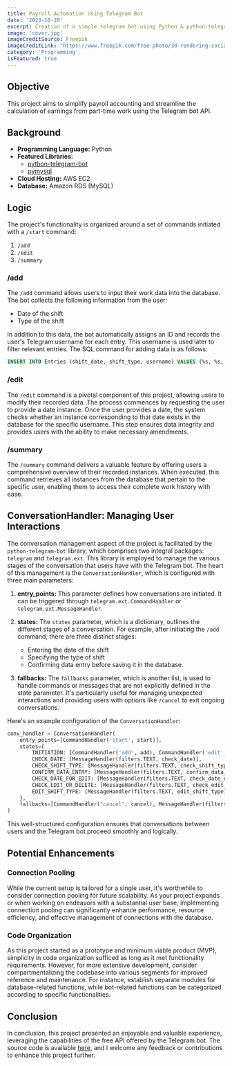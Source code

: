 ```yaml
---
title: Payroll Automation Using Telegram Bot
date: '2023-10-20'
excerpt: Creation of a simple telegram bot using Python & python-telegram-bot library, and hosting it on Amazon EC2.
image: 'cover.jpg'
imageCreditSource: Freepik
imageCreditLink: "https://www.freepik.com/free-photo/3d-rendering-social-media-icon_59781222.htm#query=telegram&position=0&from_view=search&track=sph"
category: 'Programming'
isFeatured: true
---
```


## Objective

This project aims to simplify payroll accounting and streamline the calculation of earnings from part-time work using the Telegram bot API.



## Background

- **Programming Language:** Python
- **Featured Libraries:**
    - [python-telegram-bot](https://python-telegram-bot.org)
    - [pymysql](https://pypi.org/project/pymysql/)
- **Cloud Hosting:** AWS EC2
- **Database:** Amazon RDS (MySQL)

## Logic

The project's functionality is organized around a set of commands initiated with a `/start` command:

1. `/add`
2. `/edit`
3. `/summary`

### /add

The `/add` command allows users to input their work data into the database. The bot collects the following information from the user:

- Date of the shift
- Type of the shift

In addition to this data, the bot automatically assigns an ID and records the user's Telegram username for each entry. This username is used later to filter relevant entries. The SQL command for adding data is as follows:

```sql
INSERT INTO Entries (shift_date, shift_type, username) VALUES (%s, %s, %s);
```

### /edit

The `/edit` command is a pivotal component of this project, allowing users to modify their recorded data. The process commences by requesting the user to provide a date instance. Once the user provides a date, the system checks whether an instance corresponding to that date exists in the database for the specific username. This step ensures data integrity and provides users with the ability to make necessary amendments.

### /summary

The `/summary` command delivers a valuable feature by offering users a comprehensive overview of their recorded instances. When executed, this command retrieves all instances from the database that pertain to the specific user, enabling them to access their complete work history with ease.

## ConversationHandler: Managing User Interactions

The conversation management aspect of the project is facilitated by the `python-telegram-bot` library, which comprises two integral packages: `telegram` and `telegram.ext`. This library is employed to manage the various stages of the conversation that users have with the Telegram bot. The heart of this management is the `ConversationHandler`, which is configured with three main parameters:

1. **entry_points:** This parameter defines how conversations are initiated. It can be triggered through `telegram.ext.CommandHandler` or `telegram.ext.MessageHandler`.

2. **states:** The `states` parameter, which is a dictionary, outlines the different stages of a conversation. For example, after initiating the `/add` command, there are three distinct stages:
   - Entering the date of the shift
   - Specifying the type of shift
   - Confirming data entry before saving it in the database.

3. **fallbacks:** The `fallbacks` parameter, which is another list, is used to handle commands or messages that are not explicitly defined in the state parameter. It's particularly useful for managing unexpected interactions and providing users with options like `/cancel` to exit ongoing conversations.

Here's an example configuration of the `ConversationHandler`:

```python
conv_handler = ConversationHandler(
    entry_points=[CommandHandler('start', start)],
    states={
        INITIATION: [CommandHandler('add', add), CommandHandler('edit', edit), CommandHandler('summary', summary)],
        CHECK_DATE: [MessageHandler(filters.TEXT, check_date)],
        CHECK_SHIFT_TYPE: [MessageHandler(filters.TEXT, check_shift_type)],
        CONFIRM_DATA_ENTRY: [MessageHandler(filters.TEXT, confirm_data_entry)],
        CHECK_DATE_FOR_EDIT: [MessageHandler(filters.TEXT, check_date_edit)],
        CHECK_EDIT_OR_DELETE: [MessageHandler(filters.TEXT, check_edit_or_delete)],
        EDIT_SHIFT_TYPE: [MessageHandler(filters.TEXT, edit_shift_type)],
    },
    fallbacks=[CommandHandler("cancel", cancel), MessageHandler(filters.COMMAND, unknown)]
)
```

This well-structured configuration ensures that conversations between users and the Telegram bot proceed smoothly and logically.

## Potential Enhancements
### Connection Pooling
While the current setup is tailored for a single user, it's worthwhile to consider connection pooling for future scalability. As your project expands or when working on endeavors with a substantial user base, implementing connection pooling can significantly enhance performance, resource efficiency, and effective management of connections with the database.

### Code Organization
As this project started as a prototype and minimum viable product (MVP), simplicity in code organization sufficed as long as it met functionality requirements. However, for more extensive development, consider compartmentalizing the codebase into various segments for improved reference and maintenance. For instance, establish separate modules for database-related functions, while bot-related functions can be categorized according to specific functionalities.

## Conclusion
In conclusion, this project presented an enjoyable and valuable experience, leveraging the capabilities of the free API offered by the Telegram bot. The source code is available [here](https://github.com/terrykms/money-telebot), and I welcome any feedback or contributions to enhance this project further.
